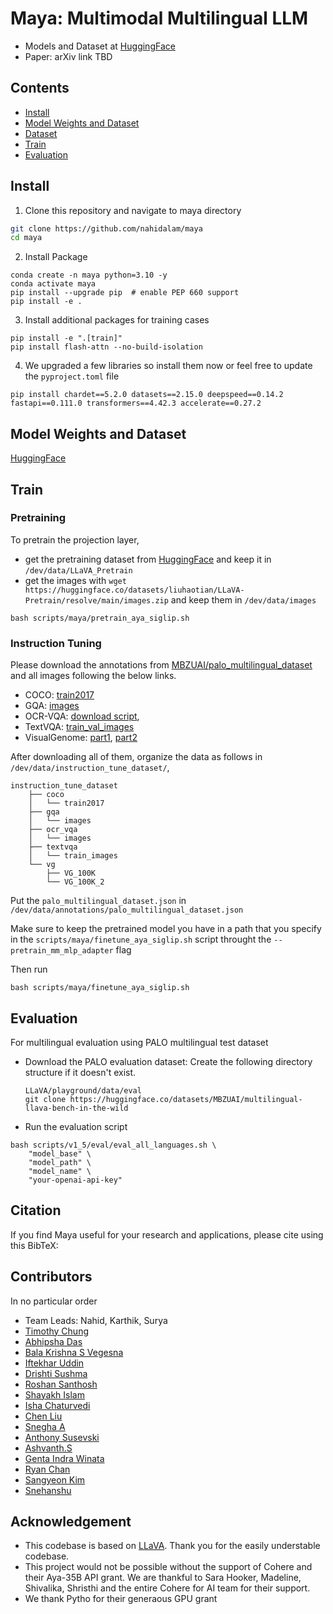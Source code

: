 # Maya: Multimodal Multilingual LLM

- Models and Dataset at [HuggingFace](https://huggingface.co/maya-multimodal)
- Paper: arXiv link TBD




## Contents
- [Install](#install)
- [Model Weights and Dataset](#model-weights-and-dataset)
- [Dataset](#dataset)
- [Train](#train)
- [Evaluation](#evaluation)

## Install

1. Clone this repository and navigate to maya directory
```bash
git clone https://github.com/nahidalam/maya
cd maya
```

2. Install Package
```Shell
conda create -n maya python=3.10 -y
conda activate maya
pip install --upgrade pip  # enable PEP 660 support
pip install -e .
```

3. Install additional packages for training cases
```
pip install -e ".[train]"
pip install flash-attn --no-build-isolation
```

4. We upgraded a few libraries so install them now or feel free to update the `pyproject.toml` file
```
pip install chardet==5.2.0 datasets==2.15.0 deepspeed==0.14.2 fastapi==0.111.0 transformers==4.42.3 accelerate==0.27.2

```

## Model Weights and Dataset
[HuggingFace](https://huggingface.co/maya-multimodal)


## Train

### Pretraining

To pretrain the projection layer, 
- get the pretraining dataset from [HuggingFace](https://huggingface.co/maya-multimodal) and keep it in `/dev/data/LLaVA_Pretrain`
- get the images with `wget https://huggingface.co/datasets/liuhaotian/LLaVA-Pretrain/resolve/main/images.zip` and keep them in `/dev/data/images`
  
```
bash scripts/maya/pretrain_aya_siglip.sh
```

### Instruction Tuning
Please download the annotations from [MBZUAI/palo_multilingual_dataset](https://huggingface.co/datasets/MBZUAI/palo_multilingual_dataset) and all images following the below links.


- COCO: [train2017](http://images.cocodataset.org/zips/train2017.zip)
- GQA: [images](https://downloads.cs.stanford.edu/nlp/data/gqa/images.zip)
- OCR-VQA: [download script](https://drive.google.com/drive/folders/1_GYPY5UkUy7HIcR0zq3ZCFgeZN7BAfm_?usp=sharing),
- TextVQA: [train_val_images](https://dl.fbaipublicfiles.com/textvqa/images/train_val_images.zip)
- VisualGenome: [part1](https://cs.stanford.edu/people/rak248/VG_100K_2/images.zip), [part2](https://cs.stanford.edu/people/rak248/VG_100K_2/images2.zip)

After downloading all of them, organize the data as follows in `/dev/data/instruction_tune_dataset/`,


```
instruction_tune_dataset
    ├── coco
    │   └── train2017
    ├── gqa
    │   └── images
    ├── ocr_vqa
    │   └── images
    ├── textvqa
    │   └── train_images
    └── vg
        ├── VG_100K
        └── VG_100K_2
```

Put the `palo_multilingual_dataset.json` in `/dev/data/annotations/palo_multilingual_dataset.json`

Make sure to keep the pretrained model you have in a path that you specify in the `scripts/maya/finetune_aya_siglip.sh` script throught the `--pretrain_mm_mlp_adapter` flag

Then run
```
bash scripts/maya/finetune_aya_siglip.sh
```

## Evaluation

For multilingual evaluation using PALO multilingual test dataset
- Download the PALO evaluation dataset: Create the following directory structure if it doesn't exist.
  ```
  LLaVA/playground/data/eval
  git clone https://huggingface.co/datasets/MBZUAI/multilingual-llava-bench-in-the-wild
  ```
- Run the evaluation script
```
bash scripts/v1_5/eval/eval_all_languages.sh \
    "model_base" \
    "model_path" \
    "model_name" \
    "your-openai-api-key"
```


## Citation

If you find Maya useful for your research and applications, please cite using this BibTeX:

## Contributors
In no particular order
- Team Leads: Nahid, Karthik, Surya
- [Timothy Chung](https://github.com/timothycdc)
- [Abhipsha Das](https://github.com/chiral-carbon)
- [Bala Krishna S Vegesna](https://github.com/Satyajitv)
- [Iftekhar Uddin](https://github.com/iuddin)
- [Drishti Sushma](https://github.com/DrishtiShrrrma)
- [Roshan Santhosh](https://github.com/rsk2327)
- [Shayakh Islam](https://github.com/shayekhbinislam)
- [Isha Chaturvedi](https://github.com/ishacusp)
- [Chen Liu](https://github.com/ccliu2)
- [Snegha A](https://github.com/Asnegha)
- [Anthony Susevski](https://github.com/asusevski)
- [Ashvanth.S](https://github.com/ash-01xor)
- [Genta Indra Winata](https://github.com/gentaiscool)
- [Ryan Chan](https://github.com/rchan26)
- [Sangyeon Kim](https://github.com/KimSangYeon-DGU)
- [Snehanshu](https://github.com/pilot-j)


## Acknowledgement

- This codebase is based on [LLaVA](https://github.com/haotian-liu/LLaVA). Thank you for the easily understable codebase.
- This project would not be possible without the support of Cohere and their Aya-35B API grant. We are thankful to Sara Hooker, Madeline, Shivalika, Shristhi and the entire Cohere for AI team for their support.
- We thank Pytho for their generaous GPU grant 



